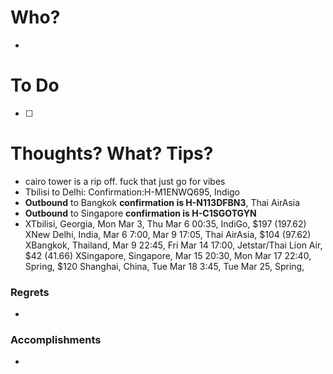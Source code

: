 # Who?
- 

# To Do
- [ ] 

# Thoughts? What? Tips?
- cairo tower is a rip off. fuck that just go for vibes
- Tbilisi to Delhi: Confirmation:H-M1ENWQ695, Indigo
- **Outbound** to Bangkok **confirmation is H-N113DFBN3**, Thai AirAsia
- **Outbound** to Singapore **confirmation is H-C1SGOTGYN**
- XTbilisi, Georgia, Mon Mar 3, Thu Mar 6 00:35, IndiGo, $197  (197.62)
XNew Delhi, India, Mar 6 7:00, Mar 9 17:05, Thai AirAsia, $104 (97.62)
XBangkok, Thailand, Mar 9 22:45, Fri Mar 14 17:00, Jetstar/Thai Lion Air, $42 (41.66)
XSingapore, Singapore, Mar 15 20:30, Mon Mar 17 22:40, Spring, $120
Shanghai, China, Tue Mar 18 3:45, Tue Mar 25, Spring, 

### Regrets
- 

### Accomplishments
- 
